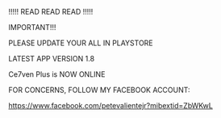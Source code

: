 !!!!! READ READ READ !!!!!

IMPORTANT!!!

PLEASE UPDATE YOUR ALL IN PLAYSTORE

LATEST APP VERSION 1.8

Ce7ven Plus is NOW ONLINE

FOR CONCERNS, FOLLOW MY FACEBOOK ACCOUNT:

https://www.facebook.com/petevalientejr?mibextid=ZbWKwL
